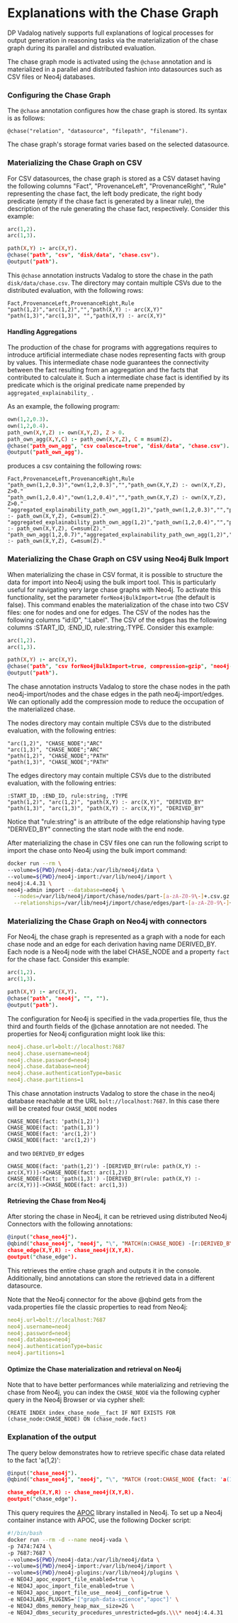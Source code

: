 # Explanations with the Chase Graph

DP Vadalog natively supports full explanations of logical processes for output
generation in reasoning tasks via the materialization of the chase graph during
its parallel and distributed evaluation.

The chase graph mode is activated using the `@chase` annotation and is
materialized in a parallel and distributed fashion into datasources such as CSV
files or Neo4j databases.

### Configuring the Chase Graph

The `@chase` annotation configures how the chase graph is stored. Its syntax is
as follows:

```
@chase("relation", "datasource", "filepath", "filename").
```

The chase graph's storage format varies based on the selected datasource.

### Materializing the Chase Graph on CSV

For CSV datasources, the chase graph is stored as a CSV dataset having the
following columns "Fact", "ProvenanceLeft", "ProvenanceRight", "Rule"
representing the chase fact, the left body predicate, the right body predicate
(empty if the chase fact is generated by a linear rule), the description of the
rule generating the chase fact, respectively. Consider this example:

```prolog showLineNumbers {5}
arc(1,2).
arc(1,3).

path(X,Y) :- arc(X,Y).
@chase("path", "csv", "disk/data", "chase.csv").
@output("path").
```

This `@chase` annotation instructs Vadalog to store the chase in the path
`disk/data/chase.csv`. The directory may contain multiple CSVs due to the
distributed evaluation, with the following rows:

```csv title="Chase graph at: disk/data/chase.csv" showLineNumbers
Fact,ProvenanceLeft,ProvenanceRight,Rule
"path(1,2)","arc(1,2)","","path(X,Y) :- arc(X,Y)"
"path(1,3)","arc(1,3)", "","path(X,Y) :- arc(X,Y)"
```

#### Handling Aggregations

The production of the chase for programs with aggregations requires to introduce
artificial intermediate chase nodes representing facts with group by values.
This intermediate chase node guarantees the connectivity between the fact
resulting from an aggregation and the facts that contributed to calculate it.
Such a intermediate chase fact is identified by its predicate which is the
original predicate name prepended by `aggregated_explainability_` .

As an example, the following program:

```prolog showLineNumbers
own(1,2,0.3).
own(1,2,0.4).
path_own(X,Y,Z) :- own(X,Y,Z), Z > 0.
path_own_agg(X,Y,C) :- path_own(X,Y,Z), C = msum(Z).
@chase("path_own_agg", "csv coalesce=true", "disk/data", "chase.csv").
@output("path_own_agg").
```

produces a csv containing the following rows:

```csv title="Chase graph at: disk/data/chase.csv" showLineNumbers
Fact,ProvenanceLeft,ProvenanceRight,Rule
"path_own(1,2,0.3)","own(1,2,0.3)","","path_own(X,Y,Z) :- own(X,Y,Z), Z>0."
"path_own(1,2,0.4)","own(1,2,0.4)","","path_own(X,Y,Z) :- own(X,Y,Z), Z>0."
"aggregated_explainability_path_own_agg(1,2)","path_own(1,2,0.3)","","path_own_agg(X,Y,C) :- path_own(X,Y,Z), C=msum(Z)."
"aggregated_explainability_path_own_agg(1,2)","path_own(1,2,0.4)","","path_own_agg(X,Y,C) :- path_own(X,Y,Z), C=msum(Z)."
"path_own_agg(1,2,0.7)","aggregated_explainability_path_own_agg(1,2)","","path_own_agg(X,Y,C) :- path_own(X,Y,Z), C=msum(Z)."
```

### Materializing the Chase Graph on CSV using Neo4j Bulk Import

When materializing the chase in CSV format, it is possible to structure the data
for import into Neo4j using the bulk import tool. This is particularly useful
for navigating very large chase graphs with Neo4j. To activate this
functionality, set the parameter `forNeo4jBulkImport=true` (the default is
false). This command enables the materialization of the chase into two CSV
files: one for nodes and one for edges. The CSV of the nodes has the following
columns "id:ID", ":Label". The CSV of the edges has the following columns
:START_ID, :END_ID, rule:string,:TYPE. Consider this example:

```prolog showLineNumbers
arc(1,2).
arc(1,3).

path(X,Y) :- arc(X,Y).
@chase("path", "csv forNeo4jBulkImport=true, compression=gzip", "neo4j-import", "chase").
@output("path").
```

The chase annotation instructs Vadalog to store the chase nodes in the path
neo4j-import/nodes and the chase edges in the path neo4j-import/edges. We can
optionally add the compression mode to reduce the occupation of the materialized
chase.

The nodes directory may contain multiple CSVs due to the distributed evaluation,
with the following entries:

```csv title="Chase graph at: neo4j-import/chase/nodes/part-0.csv" showLineNumbers
"arc(1,2)", "CHASE_NODE";"ARC"
"arc(1,3)", "CHASE_NODE";"ARC"
"path(1,2)", "CHASE_NODE";"PATH"
"path(1,3)", "CHASE_NODE";"PATH"
```

The edges directory may contain multiple CSVs due to the distributed evaluation,
with the following entries:

```csv title="Chase graph at: neo4j-import/chase/edges/part-0.csv" showLineNumbers
:START_ID, :END_ID, rule:string, :TYPE
"path(1,2)", "arc(1,2)", "path(X,Y) :- arc(X,Y)", "DERIVED_BY"
"path(1,3)", "arc(1,3)", "path(X,Y) :- arc(X,Y)", "DERIVED_BY"
```

Notice that "rule:string" is an attribute of the edge relationship having type
"DERIVED_BY" connecting the start node with the end node.

After materializing the chase in CSV files one can run the following script to
import the chase onto Neo4j using the bulk import command:

```bash showLineNumbers
docker run --rm \
--volume=${PWD}/neo4j-data:/var/lib/neo4j/data \
--volume=${PWD}/neo4j-import:/var/lib/neo4j/import \
neo4j:4.4.31 \
neo4j-admin import --database=neo4j \
  --nodes=/var/lib/neo4j/import/chase/nodes/part-[a-zA-Z0-9\-]+.csv.gz \
  --relationships=/var/lib/neo4j/import/chase/edges/part-[a-zA-Z0-9\-]+.csv.gz
```

### Materializing the Chase Graph on Neo4j with connectors

For Neo4j, the chase graph is represented as a graph with a node for each chase
node and an edge for each derivation having name DERIVED_BY. Each node is a
Neo4j node with the label CHASE_NODE and a property `fact` for the chase fact.
Consider this example:

```prolog showLineNumbers
arc(1,2).
arc(1,3).

path(X,Y) :- arc(X,Y).
@chase("path", "neo4j", "", "").
@output("path").
```

The configuration for Neo4j is specified in the vada.properties file, thus the
third and fourth fields of the @chase annotation are not needed. The properties
for Neo4j configuration might look like this:

```yaml
neo4j.chase.url=bolt://localhost:7687
neo4j.chase.username=neo4j
neo4j.chase.password=neo4j
neo4j.chase.database=neo4j
neo4j.chase.authenticationType=basic
neo4j.chase.partitions=1
```

This chase annotation instructs Vadalog to store the chase in the neo4j database
reachable at the URL `bolt://localhost:7687`. In this case there will be created
four `CHASE_NODE` nodes

```cypher
CHASE_NODE(fact: 'path(1,2)')
CHASE_NODE(fact: 'path(1,3)')
CHASE_NODE(fact: 'arc(1,2)')
CHASE_NODE(fact: 'arc(1,2)')
```

and two `DERIVED_BY` edges

```cypher
CHASE_NODE(fact: 'path(1,2)') -[DERIVED_BY(rule: path(X,Y) :- arc(X,Y))]->CHASE_NODE(fact: arc(1,2))
CHASE_NODE(fact: 'path(1,3)') -[DERIVED_BY(rule: path(X,Y) :- arc(X,Y))]->CHASE_NODE(fact: arc(1,3))
```

#### Retrieving the Chase from Neo4j

After storing the chase in Neo4j, it can be retrieved using distributed Neo4j
Connectors with the following annotations:

```prolog showLineNumbers
@input("chase_neo4j").
@qbind("chase_neo4j", "neo4j", "\", "MATCH(n:CHASE_NODE) -[r:DERIVED_BY]->(m:CHASE_NODE) RETURN n.fact, m.fact, r.rule").
chase_edge(X,Y,R) :- chase_neo4j(X,Y,R).
@output("chase_edge").
```

This retrieves the entire chase graph and outputs it in the console.
Additionally, bind annotations can store the retrieved data in a different
datasource.

Note that the Neo4j connector for the above @qbind gets from the vada.properties
file the classic properties to read from Neo4j:

```yaml
neo4j.url=bolt://localhost:7687
neo4j.username=neo4j
neo4j.password=neo4j
neo4j.database=neo4j
neo4j.authenticationType=basic
neo4j.partitions=1
```

#### Optimize the Chase materialization and retrieval on Neo4j

Note that to have better performances while materializing and retrieving the
chase from Neo4j, you can index the `CHASE_NODE` via the following cypher query
in the Neo4j Browser or via cypher shell:

```cypher
CREATE INDEX index_chase_node__fact IF NOT EXISTS FOR (chase_node:CHASE_NODE) ON (chase_node.fact)
```

### Explanation of the output

The query below demonstrates how to retrieve specific chase data related to the
fact 'a(1,2)':

```prolog showLineNumbers
@input("chase_neo4j").
@qbind("chase_neo4j", "neo4j", "\", "MATCH (root:CHASE_NODE {fact: 'a(1,2)' }) CALL apoc.path.subgraphNodes(root, {relationshipFilter: 'DERIVED_BY>', limit: 1000}) YIELD node MATCH (node)-[r]->(m) RETURN node.fact, m.fact, r.rule").

chase_edge(X,Y,R) :- chase_neo4j(X,Y,R).
@output("chase_edge").
```

This query requires the [APOC](https://neo4j.com/labs/apoc/) library installed
in Neo4j. To set up a Neo4j container instance with APOC, use the following
Docker script:

```bash
#!/bin/bash
docker run --rm -d --name neo4j-vada \
-p 7474:7474 \
-p 7687:7687 \
--volume=${PWD}/neo4j-data:/var/lib/neo4j/data \
--volume=${PWD}/neo4j-import:/var/lib/neo4j/import \
--volume=${PWD}/neo4j-plugins:/var/lib/neo4j/plugins \
-e NEO4J_apoc_export_file_enabled=true \
-e NEO4J_apoc_import_file_enabled=true \
-e NEO4J_apoc_import_file_use__neo4j__config=true \
-e NEO4JLABS_PLUGINS='["graph-data-science","apoc"]' \
-e NEO4J_dbms_memory_heap_max__size=2G \
-e NEO4J_dbms_security_procedures_unrestricted=gds.\\\* neo4j:4.4.31
```

